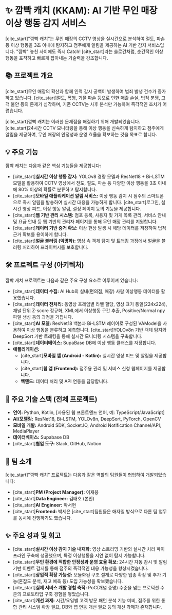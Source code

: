 # ✨ 깜빡 캐치 (KKAM): AI 기반 무인 매장 이상 행동 감지 서비스

[cite_start]"깜빡 캐치"는 무인 매장의 CCTV 영상을 실시간으로 분석하여 절도, 파손 등 이상 행동을 3초 이내에 탐지하고 점주에게 알림을 제공하는 AI 기반 감지 서비스입니다.  "깜빡" 놓친 사이에도 즉시 Catch! [cite_start]라는 슬로건처럼, 순간적인 이상행동을 포착하고 빠르게 잡아내는 기술력을 강조합니다. 

## 📚 프로젝트 개요

[cite_start]무인 매장의 확산과 함께 인력 감시 공백이 발생하여 범죄 발생 건수가 증가하고 있습니다.  [cite_start]절도, 폭행, 기물 파손 등으로 인한 매출 손실, 법적 분쟁, 고객 불안 등의 문제가 심각하며, 기존 CCTV는 사후 분석만 가능하여 즉각적인 조치가 어렵습니다. 

[cite_start]깜빡 캐치는 이러한 문제점을 해결하기 위해 개발되었습니다.  [cite_start]24시간 CCTV 모니터링을 통해 이상 행동을 신속하게 탐지하고 점주에게 알림을 제공하여, 무인 매장의 안정성과 운영 효율을 확보하는 것을 목표로 합니다. 

## 💡 주요 기능

깜빡 캐치는 다음과 같은 핵심 기능들을 제공합니다:

* [cite_start]**실시간 이상 행동 감지:** YOLOv8 경량 모델과 ResNet18 + Bi-LSTM 모델을 활용하여 CCTV 영상에서 전도, 절도, 파손 등 다양한 이상 행동을 3초 이내에 80% 이상의 확률로 분류하고 탐지합니다. 
* [cite_start]**모바일 애플리케이션 알림 서비스:** 이상 행동 감지 시 점주의 스마트폰으로 즉시 알림을 발송하여 실시간 대응을 가능하게 합니다.  [cite_start]로그인, 실시간 영상 피드, 이상 행동 알림, 설정 페이지 등의 기능을 제공합니다. 
* [cite_start]**웹 기반 관리 시스템:** 점포 등록, 사용자 및 가게 목록 관리, 서비스 안내 및 요금 안내 등 웹 기반의 관리자 페이지를 통해 무인 매장 관리를 지원합니다. 
* [cite_start]**데이터 기반 증거 확보:** 이상 현상 발생 시 해당 데이터를 저장하여 법적 근거 확보를 용이하게 합니다. 
* [cite_start]**얼굴 블러링 (익명화):** 영상 속 객체 탐지 및 트래킹 과정에서 얼굴을 블러링 처리하여 프라이버시를 보호합니다. 

## 🛠️ 프로젝트 구성 (아키텍처)

깜빡 캐치 프로젝트는 다음과 같은 주요 구성 요소로 이루어져 있습니다:

* [cite_start]**데이터 수집:** AI Hub의 실내(편의점, 매장) 사람 이상행동 데이터를 활용했습니다. 
* [cite_start]**데이터 전처리:** 동영상 프레임별 라벨 할당, 영상 크기 통일(224x224), 채널 단위 Z-score 정규화, XML에서 이상행동 구간 추출, Positive/Normal npy 파일 생성 등의 과정을 거칩니다. 
* [cite_start]**AI 모델:** ResNet18 백본과 Bi-LSTM 레이어로 구성된 VAModel을 사용하여 이상 행동을 분류하고 예측합니다.  [cite_start]YOLOv8n 기반 객체 탐지와 DeepSort 기반 트래킹을 통해 실시간 모니터링 시스템을 구축합니다. 
* [cite_start]**데이터베이스:** SupaBase DB에 이상 행동 클래스를 저장합니다. 
* **애플리케이션:**
    * [cite_start]**모바일 앱 (Android - Kotlin):** 실시간 영상 피드 및 알림을 제공합니다. 
    * [cite_start]**웹 앱 (Frontend):** 점주용 관리 및 서비스 신청 웹페이지를 제공합니다. 
    * **백엔드:** 데이터 처리 및 API 연동을 담당합니다.

## 🚀 주요 기술 스택 (전체 프로젝트)

* **언어:** Python, Kotlin, [사용된 웹 프론트엔드 언어, 예: TypeScript/JavaScript]
* **AI/모델링:** ResNet18, Bi-LSTM, YOLOv8n, DeepSort, PyTorch, OpenCV
* **모바일 개발:** Android SDK, Socket.IO, Android Notification Channel/API, MediaPlayer
* **데이터베이스:** Supabase DB
* [cite_start]**협업 도구:** Slack, GitHub, Notion 

## 🤝 팀 소개

[cite_start]"깜빡 캐치" 프로젝트는 다음과 같은 역할의 팀원들이 협업하여 개발되었습니다: 
* [cite_start]**PM (Project Manager):** 이재봉 
* [cite_start]**Data Engineer:** 김태호 (본인) 
* [cite_start]**AI Engineer:** 박서현 
* [cite_start]**Frontend:** 박세은 
[cite_start]팀원들은 애자일 방식으로 다른 팀 업무를 동시에 진행하기도 했습니다. 

## ✨ 주요 성과 및 회고

* [cite_start]**실시간 이상 감지 기술 내재화:** 영상 스트리밍 기반의 실시간 처리 파이프라인 구축에 성공했으며, 특정 이상행동을 지연 없이 탐지 가능합니다. 
* [cite_start]**무인 환경에 적합한 안정성과 운영 효율 확보:** 24시간 자동 감시 및 알림 기반 이벤트 감지를 통해 점주의 즉각적인 대응 가능성을 향상시켰습니다. 
* [cite_start]**상업적 확장 가능성:** 모듈화된 구조 설계로 다양한 업종 확장 및 추가 기능(혼잡도 분석, 재고 예측 등) 도입 가능성을 확보했습니다. 
* [cite_start]**실제 서비스 개발 경험 축적:** PoC(개념 증명) 수준을 넘는 프로덕션 수준의 프로토타입 구축 경험을 쌓았습니다. 
* [cite_start]**개선 과제:** 시간/요일별 고객 방문 패턴 분석 기능 미비, 점주를 위한 통합 관리 시스템 확장 필요, DB와 앱 연동 개선 필요 등의 개선 과제가 존재합니다.
